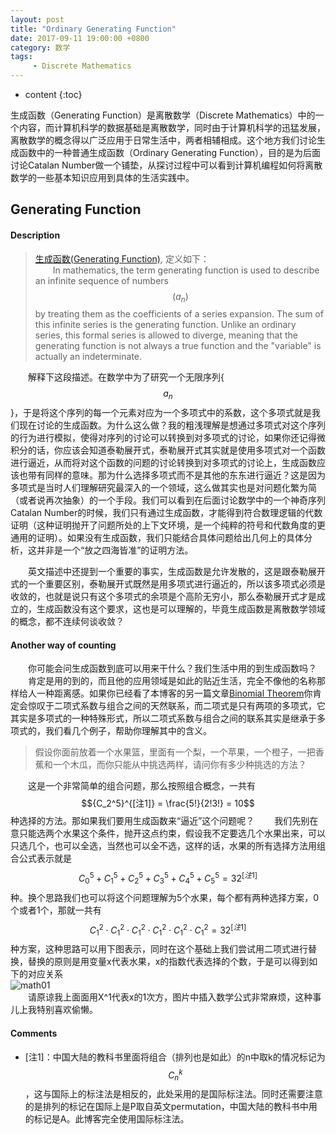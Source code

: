 ```yaml
---
layout: post
title: "Ordinary Generating Function"
date: 2017-09-11 19:00:00 +0800 
category: 数学
tags: 
     - Discrete Mathematics
---
```

* content
{:toc}

生成函数（Generating Function）是离散数学（Discrete Mathematics）中的一个内容，而计算机科学的数据基础是离散数学，同时由于计算机科学的迅猛发展，离散数学的概念得以广泛应用于日常生活中，两者相辅相成。这个地方我们讨论生成函数中的一种普通生成函数（Ordinary Generating Function），目的是为后面讨论Catalan Number做一个铺垫，从探讨过程中可以看到计算机编程如何将离散数学的一些基本知识应用到具体的生活实践中。

<!-- more -->

## Generating Function

#### Description

>[生成函数(Generating Function)](https://en.wikipedia.org/wiki/Generating_function), 定义如下：  
&emsp;&emsp;In mathematics, the term generating function is used to describe an infinite sequence of numbers $$(a_n)$$ by treating them as the coefficients of a series expansion. The sum of this infinite series is the generating function. Unlike an ordinary series, this formal series is allowed to diverge, meaning that the generating function is not always a true function and the "variable" is actually an indeterminate. 

&emsp;&emsp;解释下这段描述。在数学中为了研究一个无限序列{$$a_n$$}，于是将这个序列的每一个元素对应为一个多项式中的系数，这个多项式就是我们现在讨论的生成函数。为什么这么做？我的粗浅理解是想通过多项式对这个序列的行为进行模拟，使得对序列的讨论可以转换到对多项式的讨论，如果你还记得微积分的话，你应该会知道泰勒展开式，泰勒展开式其实就是使用多项式对一个函数进行逼近，从而将对这个函数的问题的讨论转换到对多项式的讨论上，生成函数应该也带有同样的意味。那为什么选择多项式而不是其他的东东进行逼近？这是因为多项式是当时人们理解研究最深入的一个领域，这么做其实也是对问题化繁为简（或者说再次抽象）的一个手段。我们可以看到在后面讨论数学中的一个神奇序列Catalan Number的时候，我们只有通过生成函数，才能得到符合数理逻辑的代数证明（这种证明抛开了问题所处的上下文环境，是一个纯粹的符号和代数角度的更通用的证明）。如果没有生成函数，我们只能结合具体问题给出几何上的具体分析，这并非是一个“放之四海皆准”的证明方法。

&emsp;&emsp;英文描述中还提到一个重要的事实，生成函数是允许发散的，这是跟泰勒展开式的一个重要区别，泰勒展开式既然是用多项式进行逼近的，所以该多项式必须是收敛的，也就是说只有这个多项式的余项是个高阶无穷小，那么泰勒展开式才是成立的，生成函数没有这个要求，这也是可以理解的，毕竟生成函数是离散数学领域的概念，都不连续何谈收敛？

#### Another way of counting

&emsp;&emsp;你可能会问生成函数到底可以用来干什么？我们生活中用的到生成函数吗？  
&emsp;&emsp;肯定是用的到的，而且他的应用领域是如此的贴近生活，完全不像他的名称那样给人一种距离感。如果你已经看了本博客的另一篇文章[Binomial Theorem](http://blog.marvingalaxy.info/2017/09/10/Math-Binomial-Theorem/)你肯定会惊叹于二项式系数与组合之间的天然联系，而二项式是只有两项的多项式，它其实是多项式的一种特殊形式，所以二项式系数与组合之间的联系其实是继承于多项式的，我们看几个例子，帮助你理解其中的含义。

>假设你面前放着一个水果篮，里面有一个梨，一个苹果，一个橙子，一把香蕉和一个木瓜，而你只能从中挑选两样，请问你有多少种挑选的方法？

&emsp;&emsp;这是一个非常简单的组合问题，那么按照组合概念，一共有$${C_2^5}^{[注1]} = \frac{5!}{2!3!} = 10$$种选择的方法。那如果我们要用生成函数来“逼近”这个问题呢？
&emsp;&emsp;我们先别在意只能选两个水果这个条件，抛开这点约束，假设我不定要选几个水果出来，可以只选几个，也可以全选，当然也可以全不选，这样的话，水果的所有选择方法用组合公式表示就是$${C_0^5 + C_1^5 + C_2^5 + C_3^5 + C_4^5 + C_5^5 = 32}^{[注1]}$$种。换个思路我们也可以将这个问题理解为5个水果，每个都有两种选择方案，0个或者1个，那就一共有$${C_1^2 \cdot C_1^2 \cdot C_1^2 \cdot C_1^2 \cdot C_1^2 \cdot C_1^2 = 32}^{[注1]}$$种方案，这种思路可以用下图表示，同时在这个基础上我们尝试用二项式进行替换，替换的原则是用变量x代表水果，x的指数代表选择的个数，于是可以得到如下的对应关系  
![math01](http://ovwkcbdpf.bkt.clouddn.com/image/math/math_01.png '生成函数逼近')   
&emsp;&emsp;请原谅我上面面用X^1代表x的1次方，图片中插入数学公式非常麻烦，这种事儿上我特别喜欢偷懒。

#### Comments

- [注1]：中国大陆的教科书里面将组合（排列也是如此）的n中取k的情况标记为$$C_n^k$$，这与国际上的标注法是相反的，此处采用的是国际标注法。同时还需要注意的是排列的标记在国际上是P取自英文permutation，中国大陆的教科书中用的标记是A。此博客完全使用国际标注法。